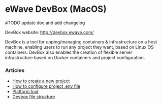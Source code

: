 # eWave DevBox (MacOS)

#TODO update doc and add changelog

DevBox website: http://devbox.ewave.com/

DevBox is a tool for upping/managing containers & infrastructure on a host machine, enabling users to run any project they want, based on Linux OS containers.
DevBox also enables the creation of flexible server infrastructure based on Docker containers and project configuration.

### Articles

- [How to create a new project](_doc/articles/hot_to_create_a_new_project.md)
- [How to configure project .env file](_doc/articles/project_dotenv.md)
- [Platform tool](_doc/articles/platform_tools.md)
- [Devbox file structure](_doc/articles/file_structure.md)
